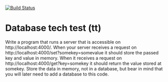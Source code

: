 [![Build Status](https://travis-ci.org/fbell123/database-tt.svg?branch=master)](https://travis-ci.org/fbell123/database-tt)
# Database tech test (tt)


Write a program that runs a server that is accessible on http://localhost:4000/. When your server receives a request on http://localhost:4000/set?somekey=somevalue it should store the passed key and value in memory. When it receives a request on http://localhost:4000/get?key=somekey it should return the value stored at somekey. Store the data in memory, not in a database, but bear in mind that you will later need to add a database to this code.
